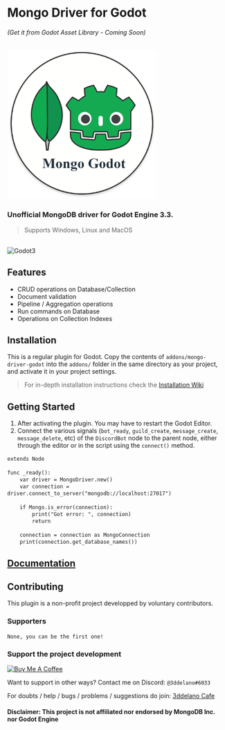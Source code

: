 Mongo Driver for Godot
=========================================
###### (Get it from Godot Asset Library - Coming Soon)

<img alt="logo" src="./mongo_godot_driver_logo.png" width="345"/>

### Unofficial MongoDB driver for Godot Engine 3.3.

> Supports Windows, Linux and MacOS


<br>
<img alt="Godot3" src="https://img.shields.io/badge/-Godot 3.x-478CBF?style=for-the-badge&logo=godotengine&logoWidth=20&logoColor=white" />

Features
--------------

- CRUD operations on Database/Collection
- Document validation
- Pipeline / Aggregation operations
- Run commands on Database
- Operations on Collection Indexes


Installation
--------------

This is a regular plugin for Godot.
Copy the contents of `addons/mongo-driver-godot` into the `addons/` folder in the same directory as your project, and activate it in your project settings.


> For in-depth installation instructions check the [Installation Wiki](https://3ddelano.github.io/mongo-driver-godot/installation)


Getting Started
----------

1. After activating the plugin. You may have to restart the Godot Editor.
2. Connect the various signals (`bot_ready`, `guild_create`, `message_create`, `message_delete`, etc) of the `DiscordBot` node to the parent node, either through the editor or in the script using the `connect()` method.


```GDScript
extends Node

func _ready():
	var driver = MongoDriver.new()
    var connection = driver.connect_to_server("mongodb://localhost:27017")

    if Mongo.is_error(connection):
        print("Got error: ", connection)
        return

    connection = connection as MongoConnection
    print(connection.get_database_names())
```

[Documentation](https://3ddelano.github.io/mongo-driver-godot)
----------


Contributing
-----------

This plugin is a non-profit project developped by voluntary contributors.

### Supporters

```
None, you can be the first one!
```

### Support the project development
<a href="https://www.buymeacoffee.com/3ddelano" target="_blank"><img height="41" width="174" src="https://cdn.buymeacoffee.com/buttons/v2/default-red.png" alt="Buy Me A Coffee" width="150" ></a>

Want to support in other ways? Contact me on Discord: `@3ddelano#6033`

For doubts / help / bugs / problems / suggestions do join: [3ddelano Cafe](https://discord.gg/FZY9TqW)

#### Disclaimer: This project is not affiliated nor endorsed by MongoDB Inc. nor Godot Engine